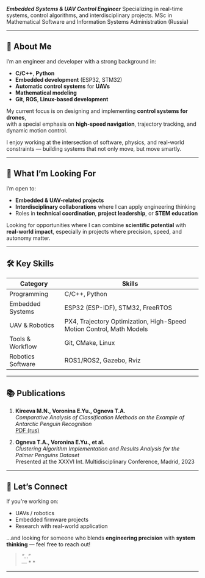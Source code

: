 ***Embedded Systems & UAV Control Engineer***
Specializing in real-time systems, control algorithms, and interdisciplinary projects.
MSc in Mathematical Software and Information Systems Administration (Russia)

---

## 🧭 About Me

I’m an  engineer and developer with a strong background in:

- **C/C++**, **Python**
- **Embedded development** (ESP32, STM32)
- **Automatic control systems** for **UAVs**
- **Mathematical modeling**
- **Git**, **ROS**, **Linux-based development**

My current focus is on designing and implementing **control systems for drones**,  
with a special emphasis on **high-speed navigation**, trajectory tracking, and dynamic motion control.

I enjoy working at the intersection of software, physics, and real-world constraints — building systems that not only move, but move smartly.

---

## 🚀 What I’m Looking For

I’m open to:
- **Embedded & UAV-related projects**
- **Interdisciplinary collaborations** where I can apply engineering thinking
- Roles in **technical coordination**, **project leadership**, or **STEM education**

Looking for opportunities where I can combine **scientific potential** with **real-world impact**, especially in projects where precision, speed, and autonomy matter.

---

## 🛠️ Key Skills

| Category                | Skills                                                                |
|------------------------|-----------------------------------------------------------------------|
| Programming            | C/C++, Python                                                         |
| Embedded Systems       | ESP32 (ESP-IDF), STM32, FreeRTOS                                      |
| UAV & Robotics         | PX4, Trajectory Optimization, High-Speed Motion Control, Math Models  |
| Tools & Workflow       | Git, CMake, Linux                                                     |
| Robotics Software      | ROS1/ROS2, Gazebo, Rviz                                               |

---

## 📚 Publications

1. **Kireeva M.N., Voronina E.Yu., Ogneva T.A.**  
   _Comparative Analysis of Classification Methods on the Example of Antarctic Penguin Recognition_  
   [PDF (rus)](https://sibac.info/archive/meghdis/13(167).pdf)

2. **Ogneva T.A., Voronina E.Yu., et al.**  
   _Clustering Algorithm Implementation and Results Analysis for the Palmer Penguins Dataset_  
   Presented at the XXXVI Int. Multidisciplinary Conference, Madrid, 2023

---

## 💬 Let’s Connect

If you're working on:
- UAVs / robotics
- Embedded firmware projects
- Research with real-world application

...and looking for someone who blends **engineering precision** with **system thinking** — feel free to reach out!

> _“...”_  
> — * *

---
